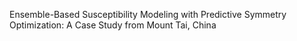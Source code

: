Ensemble-Based Susceptibility Modeling with Predictive Symmetry Optimization: A Case Study from Mount Tai, China
